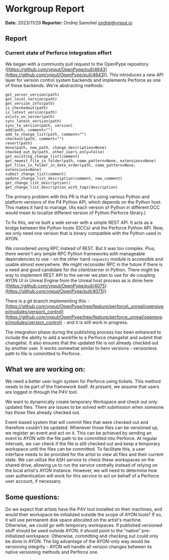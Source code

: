# Workgroup Report

**Date:** 2023/11/29
**Reporter:** Ondrej Samohel <ondrej@ynput.io>

## Report

### Current state of Perforce integration effort

We began with a community pull request to the OpenPype repository ([https://github.com/ynput/OpenPype/pull/4643](https://github.com/ynput/OpenPype/pull/4643)). This introduces a new API layer for version control system backends and implements Perforce as one of these backends. We're abstracting methods:

  
```
get_server_version(path)
get_local_version(path)
get_version_info(path)
is_checkedout(path)
is_latest_version(path)
exists_on_server(path)
sync_latest_version(path)
sync_to_version(path, version)
add(path, comment="")
add_to_change_list(path, comment="")
checkout(path, comment="")
revert(path)
move(path, new_path, change_description=None)
checked_out_by(path, other_users_only=False)
get_existing_change_list(comment)
get_newest_file_in_folder(path, name_pattern=None, extensions=None)
get_files_in_folder_in_date_order(path, name_pattern=None, extensions=None)
submit_change_list(comment)
update_change_list_description(comment, new_comment)
get_change_list_description()
get_change_list_description_with_tags(description)
```

The primary problem with this PR is that it's using various Python and platform versions of the P4 Python API, which depends on the Python host. This makes it hard to manage. (As each version of Python in different DCC would mean to localize different version of Python Perforce library.)

To fix this, we've built a web server with a simple REST API. It acts as a bridge between the Python hosts (DCCs) and the Perforce Python API. Now, we only need one version that is binary compatible with the Python used in AYON.

We considered using RPC instead of REST. But it was too complex. Plus, there weren't any simple RPC Python frameworks with manageable dependencies to use - on the other hand `requests` module is accessible and usable almost everywhere. We might reconsider RPC in the future if there is a need and good candidate for the client/server in Python. There might be way to implement REST API to the server we plan to use for de-coupling AYON UI in Unreal Engine from the Unreal host process as is done here ([https://github.com/ynput/OpenPype/pull/4075](https://github.com/ynput/OpenPype/pull/4075))

There is a git branch implementing this - [https://github.com/ynput/OpenPype/tree/feature/perforce\_unreal/openpype/modules/version\_control](https://github.com/ynput/OpenPype/tree/feature/perforce_unreal/openpype/modules/version_control) - and it is still work in progress.

The integration phase during the publishing process has been enhanced to include the ability to add a workfile to a Perforce changelist and submit that changelist. It also ensures that the updated file is not already checked out by another user. It works somewhat similar to hero versions - versionless path to file is committed to Perforce.

## What we are working on:

We need a better user login system for Perforce using tickets. This method needs to be part of the framework itself. At present, we assume that users are logged in through the P4V tool.

We want to dynamically create temporary Workspace and check out only updated files. There are issues to be solved with submission when someone has those files already checked out.

Event-based system that will commit files that were checked out and therefore couldn't be updated. Whenever those files can be versioned up, we register an event and act on it. This can be achieved by sending an event to AYON with the file path to be committed into Perforce. At regular intervals, we can check if the file is still checked out and keep a temporary workspace until the files can be committed. To facilitate this, a user interface needs to be provided for the artist to view all files and their current state. We can utilize the ASH service to check these workspaces on the shared drive, allowing us to run the service centrally instead of relying on the local artist's AYON instance. However, we will need to determine how user authentication will work for this service to act on behalf of a Perforce user account, if necessary.

## Some questions:

Do we expect that artists have the P4V tool installed on their machines, and would their workspace be initialized outside the scope of AYON tools? If so, it will use permanent disk space allocated on the artist's machine. Otherwise, we could go with temporary workspaces. If published versioned stuff should be used outside AYON, it should point to the "native" pre-initialized workspace. Otherwise, committing and checking out could only be done in AYON. The big advantage of the AYON-only way would be versioning integrity - AYON will handle all version changes between its native versioning methods and Perforce one.
